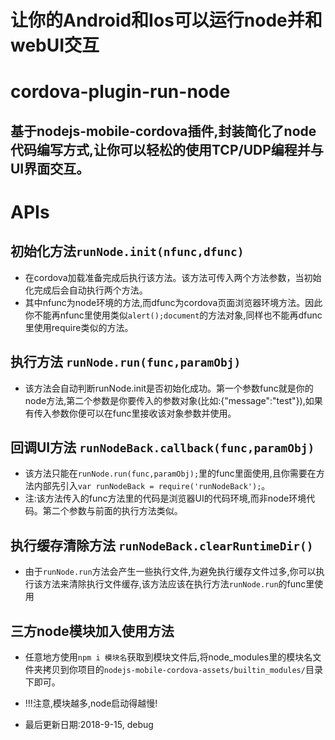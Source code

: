 # 让你的Android和Ios可以运行node并和webUI交互

# cordova-plugin-run-node
## 基于nodejs-mobile-cordova插件,封装简化了node代码编写方式,让你可以轻松的使用TCP/UDP编程并与UI界面交互。

# APIs
## 初始化方法`runNode.init(nfunc,dfunc)`
* 在cordova加载准备完成后执行该方法。该方法可传入两个方法参数，当初始化完成后会自动执行两个方法。
* 其中nfunc为node环境的方法,而dfunc为cordova页面浏览器环境方法。因此你不能再nfunc里使用类似`alert();document`的方法对象,同样也不能再dfunc里使用require类似的方法。

## 执行方法 `runNode.run(func,paramObj)`
* 该方法会自动判断runNode.init是否初始化成功。第一个参数func就是你的node方法,第二个参数是你要传入的参数对象(比如:{"message":"test"}),如果有传入参数你便可以在func里接收该对象参数并使用。

## 回调UI方法 `runNodeBack.callback(func,paramObj)`
* 该方法只能在`runNode.run(func,paramObj);`里的func里面使用,且你需要在方法内部先引入`var runNodeBack = require('runNodeBack');`。
* 注:该方法传入的func方法里的代码是浏览器UI的代码环境,而非node环境代码。第二个参数与前面的执行方法类似。

## 执行缓存清除方法 `runNodeBack.clearRuntimeDir()`
* 由于`runNode.run`方法会产生一些执行文件,为避免执行缓存文件过多,你可以执行该方法来清除执行文件缓存,该方法应该在执行方法`runNode.run`的func里使用

## 三方node模块加入使用方法
* 任意地方使用`npm i 模块名`获取到模块文件后,将node_modules里的模块名文件夹拷贝到你项目的`nodejs-mobile-cordova-assets/builtin_modules/`目录下即可。
* !!!注意,模块越多,node启动得越慢!


* 最后更新日期:2018-9-15, debug